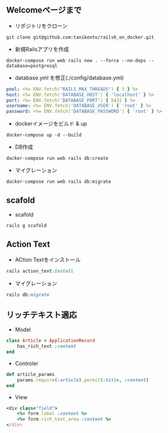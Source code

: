 ## Welcomeページまで

- リポジトリをクローン
```git
git clone git@github.com:tanikento/rails6_on_docker.git
```

- 新規Railsアプリを作成
```docker
docker-compose run web rails new . --force --no-deps --database=postgresql
```

- database.yml を修正(./config/database.yml)
```yml
pool: <%= ENV.fetch("RAILS_MAX_THREADS") { 5 } %>
host: <%= ENV.fetch('DATABASE_HOST') { 'localhost' } %>
port: <%= ENV.fetch('DATABASE_PORT') { 5432 } %>
username: <%= ENV.fetch('DATABASE_USER') { 'root' } %>
password: <%= ENV.fetch('DATABASE_PASSWORD') { 'root' } %>
```

- dockerイメージをビルド & up
```docker
docker-compose up -d --build
```

- DB作成
```docker
docker-compose run web rails db:create
```

- マイグレーション
```docker
docker-compose run web rails db:migrate
```


## scafold
- scafold
```ruby
rails g scafold
```

## Action Text
- ACtion Textをインストール
```ruby
rails action_text:install
```

- マイグレーション
```ruby
rails db:migrate
```


## リッチテキスト適応

- Model
```ruby
class Article < ApplicationRecord
    has_rich_text :content
end
```

- Controler
```ruby
def article_params
    params.require(:article).permit(:title, :content)
end
```

- View
```ruby
<div class="field">
    <%= form.label :content %>
    <%= form.rich_text_area :content %>
</div>
```
